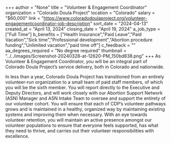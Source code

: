 +++
author = "None"
title = "Volunteer & Engagement Coordinator"
organization = "Colorado Doula Project"
location = "Colorado"
salary = "$60,000"
link = "https://www.coloradodoulaproject.org/volunteer-engagementcoordinator-job-description"
sort_date = "2024-04-13"
created_at = "April 13, 2024"
closing_date = "April 19, 2024"
a_job_type = ["Full Time"]
b_benefits = ["Health Insurance","Paid Leave","Paid Vacation","Sick time","Professional development","Abortion procedure funding","Unlimited vacation","paid time off"]
c_feedback = ""
aa_degrees_required = "No degree required"
thumbnail = "../../images/Screenshot-20240328-at-12620-PM_150bd838.png"
+++
As Volunteer & Engagement Coordinator, you will be an integral part of Colorado Doula Project’s service delivery, both in Colorado and nationwide. 

In less than a year, Colorado Doula Project has transitioned from an entirely volunteer-run organization to a small team of paid staff members, of which you will be the sixth member. You will report directly to the Executive and Deputy Directors, and will work closely with our Abortion Support Network (ASN) Manager and ASN Intake Team to oversee and support the entirety of our volunteer cohort. You will ensure that each of CDP’s volunteer pathways grows and is maintained in a healthy, organized way by maintaining existing systems and improving them when necessary. With an eye towards volunteer retention, you will maintain an active presence amongst our volunteer populations to ensure that everyone feels supported, has what they need to thrive, and carries out their volunteer responsibilities with excellence.